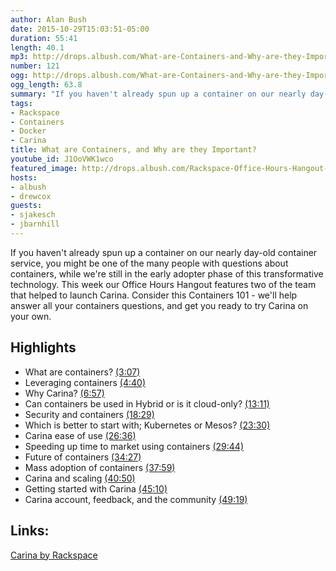 ```yaml
---
author: Alan Bush
date: 2015-10-29T15:03:51-05:00
duration: 55:41
length: 40.1
mp3: http://drops.albush.com/What-are-Containers-and-Why-are-they-Important-to-Application-Development.mp3
number: 121
ogg: http://drops.albush.com/What-are-Containers-and-Why-are-they-Important-to-Application-Development.ogg
ogg_length: 63.8
summary: "If you haven't already spun up a container on our nearly day-old container service, you might be one of the many people with questions about containers, while we're still in the early adopter phase of this transformative technology. This week our Office Hours Hangout features two of the team that helped to launch Carina. Consider this Containers 101 - we'll help answer all your containers questions, and get you ready to try Carina on your own."
tags:
- Rackspace
- Containers
- Docker
- Carina
title: What are Containers, and Why are they Important?
youtube_id: J1OoVWK1wco
featured_image: http://drops.albush.com/Rackspace-Office-Hours-Hangout-121.png
hosts:
- albush
- drewcox
guests:
- sjakesch
- jbarnhill
---
```


If you haven't already spun up a container on our nearly day-old container service, you might be one of the many people with questions about containers, while we're still in the early adopter phase of this transformative technology. This week our Office Hours Hangout features two of the team that helped to launch Carina. Consider this Containers 101 - we'll help answer all your containers questions, and get you ready to try Carina on your own.

<!--more-->

## Highlights

* What are containers? [(3:07)](https://youtu.be/J1OoVWK1wco?t=3m07s)
* Leveraging containers [(4:40)](https://youtu.be/J1OoVWK1wco?t=4m40s)
* Why Carina? [(6:57)](https://youtu.be/J1OoVWK1wco?t=6m57s)
* Can containers be used in Hybrid or is it cloud-only? [(13:11)](https://youtu.be/J1OoVWK1wco?t=13m11s)
* Security and containers [(18:29)](https://youtu.be/J1OoVWK1wco?t=18m29s)
* Which is better to start with; Kubernetes or Mesos? [(23:30)](https://youtu.be/J1OoVWK1wco?t=23m30s)
* Carina ease of use [(26:36)](https://youtu.be/J1OoVWK1wco?t=26m36s)
* Speeding up time to market using containers [(29:44)](https://youtu.be/J1OoVWK1wco?t=29m44s)
* Future of containers [(34:27)](https://youtu.be/J1OoVWK1wco?t=34m27s)
* Mass adoption of containers [(37:59)](https://youtu.be/J1OoVWK1wco?t=37m59s)
* Carina and scaling [(40:50)](https://youtu.be/J1OoVWK1wco?t=40m50s)
* Getting started with Carina [(45:10)](https://youtu.be/J1OoVWK1wco?t=45m10s)
* Carina account, feedback, and the community [(49:19)](https://youtu.be/J1OoVWK1wco?t=49m19s)

## Links:

[Carina by Rackspace](https://getcarina.com)
